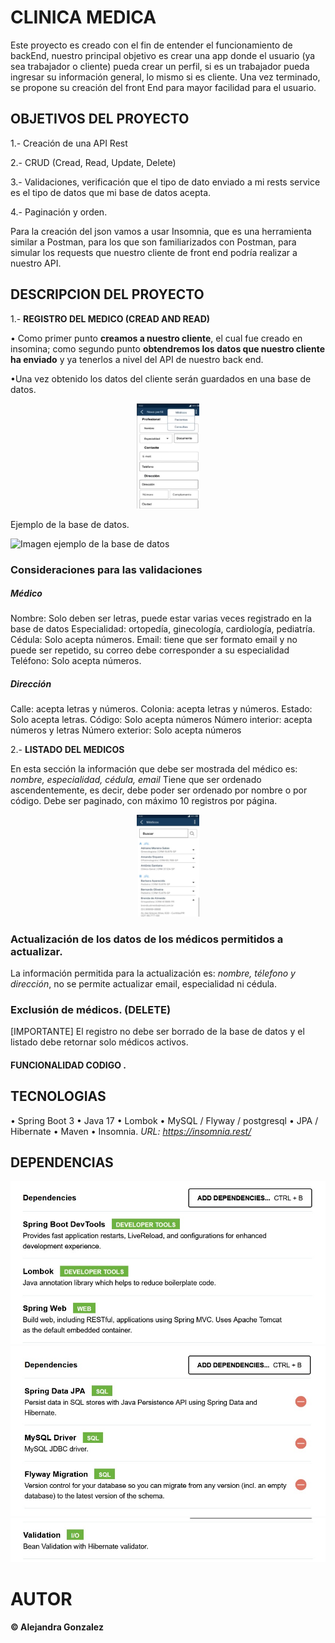 # CLINICA MEDICA 

Este proyecto es creado con el fin de entender el funcionamiento de backEnd, nuestro principal objetivo es crear una app donde el usuario (ya sea trabajador o cliente) pueda crear un perfil, si es un trabajador pueda ingresar su información general, lo mismo si es cliente. Una vez terminado, se propone su creación del front End para mayor facilidad para el usuario.

## OBJETIVOS DEL PROYECTO 

1.- Creación de una API Rest

2.- CRUD (Cread, Read, Update, Delete)

3.- Validaciones, verificación que el tipo de dato enviado a mi rests service es el tipo de datos que mi base de datos acepta.

4.- Paginación y orden. 

Para la creación del json vamos a usar Insomnia, que es una herramienta similar a Postman, para los que son familiarizados con Postman, para simular los requests que nuestro cliente de front end podría realizar a nuestro API.

## DESCRIPCION DEL PROYECTO 

1.- **REGISTRO DEL MEDICO (CREAD AND READ)**

• Como primer punto **creamos a nuestro cliente**, el cual fue creado en insomina; como segundo punto **obtendremos los datos que nuestro cliente ha enviado** y ya tenerlos a nivel del API de nuestro back end.

•Una vez obtenido los datos del cliente serán guardados en una base de datos.

<p align="center">
  <img src="https://github.com/Alejandraglezjaime/Clinica-medica/blob/master/Img/registroMedico.jpg?raw=true" alt="Imagen app registro del medico" width="100"/>
</p>

Ejemplo de la base de datos.

![Imagen ejemplo de la base de datos](https://github.com/Alejandraglezjaime/Clinica-medica/blob/master/Img/ejemploBaseDatoss.jpg?raw=true)


### Consideraciones para las validaciones

##### Médico
Nombre: Solo deben ser letras, puede estar varias veces registrado en la base de datos
Especialidad: ortopedía, ginecología, cardiología, pediatría. 
Cédula: Solo acepta números.
Email: tiene que ser formato email y no puede ser repetido, su correo debe corresponder a su especialidad 
Teléfono: Solo acepta números.

##### Dirección
Calle: acepta letras y números.
Colonia: acepta letras y números.
Estado: Solo acepta letras.
Código: Solo acepta números
Número interior: acepta números y letras
Número exterior: Solo acepta números

2.- **LISTADO DEL MEDICOS**

En esta sección la información que debe ser mostrada del médico es: *nombre, especialidad, cédula, email*
Tiene que ser ordenado ascendentemente, es decir, debe poder ser ordenado por nombre o por código.
Debe ser paginado, con máximo 10 registros por página. 

<p align="center">
  <img src="https://github.com/Alejandraglezjaime/Clinica-medica/blob/master/Img/listadoMedicos.jpg?raw=true" alt="Imagen app registro del medico" width="100"/>
</p>


### Actualización de los datos de los médicos permitidos a actualizar.

La información permitida para la actualización es: *nombre, télefono y dirección*, no se permite actualizar email, especialidad ni cédula.

### Exclusión de médicos. (DELETE)

[IMPORTANTE] El registro no debe ser borrado de la base de datos y el listado debe retornar solo médicos activos.

#### FUNCIONALIDAD CODIGO .


## TECNOLOGIAS
• Spring Boot 3
• Java 17
• Lombok
• MySQL / Flyway / postgresql
• JPA / Hibernate
• Maven
• Insomnia. *URL: https://insomnia.rest/*


## DEPENDENCIAS

![Imagen dependencias de spring ](https://github.com/Alejandraglezjaime/Clinica-medica/blob/master/Img/dependencias.jpg?raw=true)
![Imagen dependencias de spring ](https://github.com/Alejandraglezjaime/Clinica-medica/blob/master/Img/dependencias2.jpg?raw=true)
![Imagen dependencias de spring ](https://github.com/Alejandraglezjaime/Clinica-medica/blob/master/Img/dependencias3.jpg?raw=true)



# AUTOR
#### © Alejandra Gonzalez  

